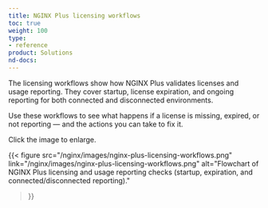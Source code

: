 ```yaml
---
title: NGINX Plus licensing workflows
toc: true
weight: 100
type:
- reference
product: Solutions
nd-docs:
---
```


The licensing workflows show how NGINX Plus validates licenses and usage reporting. They cover startup, license expiration, and ongoing reporting for both connected and disconnected environments.  

Use these workflows to see what happens if a license is missing, expired, or not reporting — and the actions you can take to fix it.

Click the image to enlarge.

{{< figure
    src="/nginx/images/nginx-plus-licensing-workflows.png"
    link="/nginx/images/nginx-plus-licensing-workflows.png"
    alt="Flowchart of NGINX Plus licensing and usage reporting checks (startup, expiration, and connected/disconnected reporting)."
>}}